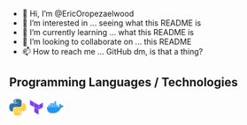 - 👋 Hi, I’m @EricOropezaelwood
- 👀 I’m interested in ... seeing what this README is
- 🌱 I’m currently learning ... what this README is
- 💞️ I’m looking to collaborate on ... this README
- 📫 How to reach me ... GitHub dm, is that a thing?

<!---
EricOropezaelwood/EricOropezaelwood is a ✨ special ✨ repository because its `README.md` (this file) appears on your GitHub profile.
You can click the Preview link to take a look at your changes.
--->

## Programming Languages / Technologies
<code><img src = './images/python.png' height='30'/></code>
<code><img src = './images/terraform.svg' height='30'/></code>
<code><img src = './images/docker.png' height='30'/></code>

